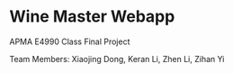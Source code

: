 # Wine Master Webapp
APMA E4990 Class Final Project

Team Members: Xiaojing Dong, Keran Li, Zhen Li, Zihan Yi
